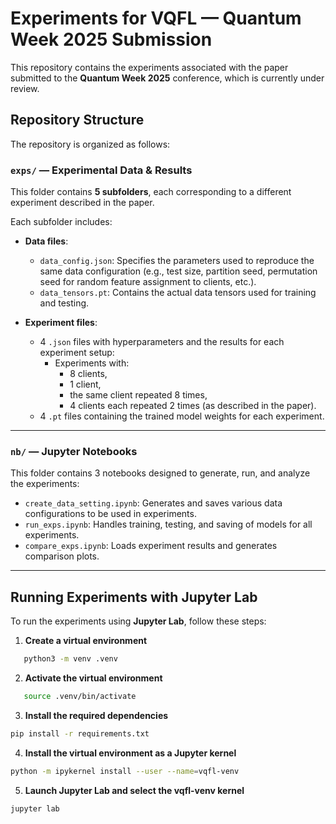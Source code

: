 # Experiments for VQFL — Quantum Week 2025 Submission

This repository contains the experiments associated with the paper submitted to the **Quantum Week 2025** conference, which is currently under review.

## Repository Structure

The repository is organized as follows:

### `exps/` — Experimental Data & Results

This folder contains **5 subfolders**, each corresponding to a different experiment described in the paper.

Each subfolder includes:

- **Data files**:
  - `data_config.json`: Specifies the parameters used to reproduce the same data configuration (e.g., test size, partition seed, permutation seed for random feature assignment to clients, etc.).
  - `data_tensors.pt`: Contains the actual data tensors used for training and testing.

- **Experiment files**:
  - 4 `.json` files with hyperparameters and the results for each experiment setup:
    - Experiments with:
      - 8 clients,
      - 1 client,
      - the same client repeated 8 times,
      - 4 clients each repeated 2 times (as described in the paper).
  - 4 `.pt` files containing the trained model weights for each experiment.

---

### `nb/` — Jupyter Notebooks

This folder contains 3 notebooks designed to generate, run, and analyze the experiments:

- `create_data_setting.ipynb`: Generates and saves various data configurations to be used in experiments.
- `run_exps.ipynb`: Handles training, testing, and saving of models for all experiments.
- `compare_exps.ipynb`: Loads experiment results and generates comparison plots.

---

## Running Experiments with Jupyter Lab

To run the experiments using **Jupyter Lab**, follow these steps:
1. **Create a virtual environment**
```bash
   python3 -m venv .venv
```
2. **Activate the virtual environment**
```bash
   source .venv/bin/activate
```
3. **Install the required dependencies**
```bash
pip install -r requirements.txt
```
4. **Install the virtual environment as a Jupyter kernel**
```bash
python -m ipykernel install --user --name=vqfl-venv
```
5. **Launch Jupyter Lab and select the vqfl-venv kernel**
```bash
jupyter lab
```
